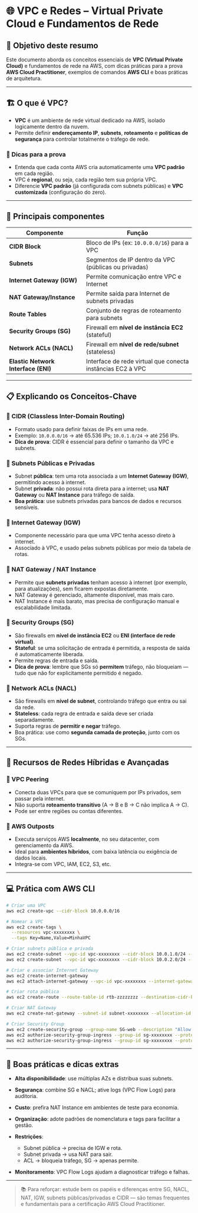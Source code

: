 # 🌐 VPC e Redes – Virtual Private Cloud e Fundamentos de Rede

## 🎯 Objetivo deste resumo

Este documento aborda os conceitos essenciais de **VPC (Virtual Private Cloud)** e fundamentos de rede na AWS, com dicas práticas para a prova **AWS Cloud Practitioner**, exemplos de comandos **AWS CLI** e boas práticas de arquitetura.

---

## 🏗️ O que é VPC?

* **VPC** é um ambiente de rede virtual dedicado na AWS, isolado logicamente dentro da nuvem.
* Permite definir **endereçamento IP**, **subnets**, **roteamento** e **políticas de segurança** para controlar totalmente o tráfego de rede.

### 🎯 Dicas para a prova

* Entenda que cada conta AWS cria automaticamente uma **VPC padrão** em cada região.
* VPC é **regional**, ou seja, cada região tem sua própria VPC.
* Diferencie **VPC padrão** (já configurada com subnets públicas) e **VPC customizada** (configuração do zero).

---

## 🔑 Principais componentes

| Componente                          | Função                                                     |
| ----------------------------------- | ---------------------------------------------------------- |
| **CIDR Block**                      | Bloco de IPs (ex: `10.0.0.0/16`) para a VPC                |
| **Subnets**                         | Segmentos de IP dentro da VPC (públicas ou privadas)       |
| **Internet Gateway (IGW)**          | Permite comunicação entre VPC e Internet                   |
| **NAT Gateway/Instance**            | Permite saída para Internet de subnets privadas            |
| **Route Tables**                    | Conjunto de regras de roteamento para subnets              |
| **Security Groups (SG)**            | Firewall em **nível de instância EC2** (stateful)          |
| **Network ACLs (NACL)**             | Firewall em **nível de rede/subnet** (stateless)           |
| **Elastic Network Interface (ENI)** | Interface de rede virtual que conecta instâncias EC2 à VPC |

---

## 📋 Explicando os Conceitos-Chave

### 🔹 CIDR (Classless Inter-Domain Routing)

* Formato usado para definir faixas de IPs em uma rede.
* Exemplo: `10.0.0.0/16` → até 65.536 IPs; `10.0.1.0/24` → até 256 IPs.
* **Dica de prova**: CIDR é essencial para definir o tamanho da VPC e subnets.

### 🔹 Subnets Públicas e Privadas

* Subnet **pública**: tem uma rota associada a um **Internet Gateway (IGW)**, permitindo acesso à internet.
* Subnet **privada**: não possui rota direta para a internet; usa **NAT Gateway** ou **NAT Instance** para tráfego de saída.
* **Boa prática**: use subnets privadas para bancos de dados e recursos sensíveis.

### 🔹 Internet Gateway (IGW)

* Componente necessário para que uma VPC tenha acesso direto à internet.
* Associado à VPC, e usado pelas subnets públicas por meio da tabela de rotas.

### 🔹 NAT Gateway / NAT Instance

* Permite que **subnets privadas** tenham acesso à internet (por exemplo, para atualizações), sem ficarem expostas diretamente.
* NAT Gateway é gerenciado, altamente disponível, mas mais caro.
* NAT Instance é mais barato, mas precisa de configuração manual e escalabilidade limitada.

### 🔹 Security Groups (SG)

* São firewalls em **nível de instância EC2** ou **ENI (interface de rede virtual)**.
* **Stateful**: se uma solicitação de entrada é permitida, a resposta de saída é automaticamente liberada.
* Permite regras de entrada e saída.
* **Dica de prova**: lembre que SGs só **permitem** tráfego, não bloqueiam — tudo que não for explicitamente permitido é negado.

### 🔹 Network ACLs (NACL)

* São firewalls em **nível de subnet**, controlando tráfego que entra ou sai da rede.
* **Stateless**: cada regra de entrada e saída deve ser criada separadamente.
* Suporta regras de **permitir e negar** tráfego.
* Boa prática: use como **segunda camada de proteção**, junto com os SGs.

---

## 🌉 Recursos de Redes Híbridas e Avançadas

### 🔁 VPC Peering

* Conecta duas VPCs para que se comuniquem por IPs privados, sem passar pela internet.
* Não suporta **roteamento transitivo** (A → B e B → C não implica A → C).
* Pode ser entre regiões ou contas diferentes.

### 🏢 AWS Outposts

* Executa serviços AWS **localmente**, no seu datacenter, com gerenciamento da AWS.
* Ideal para **ambientes híbridos**, com baixa latência ou exigência de dados locais.
* Integra-se com VPC, IAM, EC2, S3, etc.

---

## 💻 Prática com AWS CLI

```bash
# Criar uma VPC
aws ec2 create-vpc --cidr-block 10.0.0.0/16

# Nomear a VPC
aws ec2 create-tags \
  --resources vpc-xxxxxxxx \
  --tags Key=Name,Value=MinhaVPC

# Criar subnets pública e privada
aws ec2 create-subnet --vpc-id vpc-xxxxxxxx --cidr-block 10.0.1.0/24 --availability-zone sa-east-1a
aws ec2 create-subnet --vpc-id vpc-xxxxxxxx --cidr-block 10.0.2.0/24 --availability-zone sa-east-1b

# Criar e associar Internet Gateway
aws ec2 create-internet-gateway
aws ec2 attach-internet-gateway --vpc-id vpc-xxxxxxxx --internet-gateway-id igw-yyyyyyyy

# Criar rota pública
aws ec2 create-route --route-table-id rtb-zzzzzzzz --destination-cidr-block 0.0.0.0/0 --gateway-id igw-yyyyyyyy

# Criar NAT Gateway
aws ec2 create-nat-gateway --subnet-id subnet-xxxxxxxx --allocation-id eipalloc-abcdefgh

# Criar Security Group
aws ec2 create-security-group --group-name SG-web --description "Allow HTTP/HTTPS" --vpc-id vpc-xxxxxxxx
aws ec2 authorize-security-group-ingress --group-id sg-xxxxxxxx --protocol tcp --port 80 --cidr 0.0.0.0/0
aws ec2 authorize-security-group-ingress --group-id sg-xxxxxxxx --protocol tcp --port 443 --cidr 0.0.0.0/0
```

---

## 🧠 Boas práticas e dicas extras

* **Alta disponibilidade**: use múltiplas AZs e distribua suas subnets.
* **Segurança**: combine SG e NACL; ative logs (VPC Flow Logs) para auditoria.
* **Custo**: prefira NAT Instance em ambientes de teste para economia.
* **Organização**: adote padrões de nomenclatura e tags para facilitar a gestão.
* **Restrições**:

  * Subnet pública → precisa de IGW e rota.
  * Subnet privada → usa NAT para sair.
  * ACL → bloqueia tráfego, SG → apenas permite.
* **Monitoramento**: VPC Flow Logs ajudam a diagnosticar tráfego e falhas.

---

> 📚 Para reforçar: estude bem os papéis e diferenças entre SG, NACL, NAT, IGW, subnets públicas/privadas e CIDR — são temas frequentes e fundamentais para a certificação AWS Cloud Practitioner.
